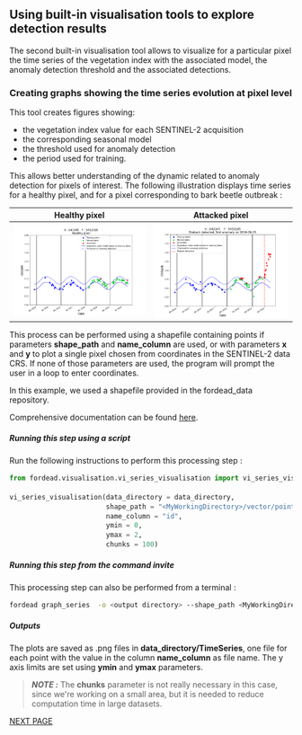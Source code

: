 ## Using built-in visualisation tools to explore detection results

The second built-in visualisation tool allows to visualize for a particular pixel the time series of the vegetation index with the associated model, the anomaly detection threshold and the associated detections.

### Creating graphs showing the time series evolution at pixel level

This tool creates figures showing: 
- the vegetation index value for each SENTINEL-2 acquisition
- the corresponding seasonal model
- the threshold used for anomaly detection
- the period used for training.

This allows better understanding of the dynamic related to anomaly detection for pixels of interest.
The following illustration displays time series for a healthy pixel, and for a pixel corresponding to bark beetle outbreak :


Healthy pixel | Attacked pixel
:-------------------------:|:-------------------------:
![graph_healthy](Figures/graph_healthy.png "graph_healthy") | ![graph_dieback](Figures/graph_dieback.png "graph_dieback")

This process can be performed using a shapefile containing points if parameters **shape_path** and **name_column** are used, or with parameters **x** and **y** to plot a single pixel chosen from coordinates in the SENTINEL-2 data CRS.
If none of those parameters are used, the program will prompt the user in a loop to enter coordinates.

In this example, we used a shapefile provided in the fordead_data repository. 

Comprehensive documentation can be found [here](https://fordead.gitlab.io/fordead_package/docs/user_guides/english/Results_visualisation/#create-graphs-showing-the-evolution-of-the-time-series).

##### Running this step using a script

Run the following instructions to perform this processing step :

```python
from fordead.visualisation.vi_series_visualisation import vi_series_visualisation

vi_series_visualisation(data_directory = data_directory, 
                        shape_path = "<MyWorkingDirectory>/vector/points_for_graphs.shp", 
                        name_column = "id", 
                        ymin = 0, 
                        ymax = 2, 
                        chunks = 100)
```
##### Running this step from the command invite

This processing step can also be performed from a terminal :
```bash
fordead graph_series  -o <output directory> --shape_path <MyWorkingDirectory>/vector/points_for_graphs.shp --name_column id --ymin 0 --ymax 2 --chunks 100
```

##### Outputs

The plots are saved as .png files in **data_directory/TimeSeries**, one file for each point with the value in the column **name_column** as file name. 
The y axis limits are set using **ymin** and **ymax** parameters.

> **_NOTE :_** The **chunks** parameter is not really necessary in this case, since we're working on a small area, but it is needed to reduce computation time in large datasets.

[NEXT PAGE](https://fordead.gitlab.io/fordead_package/docs/Tutorial/08_updating_detection)
